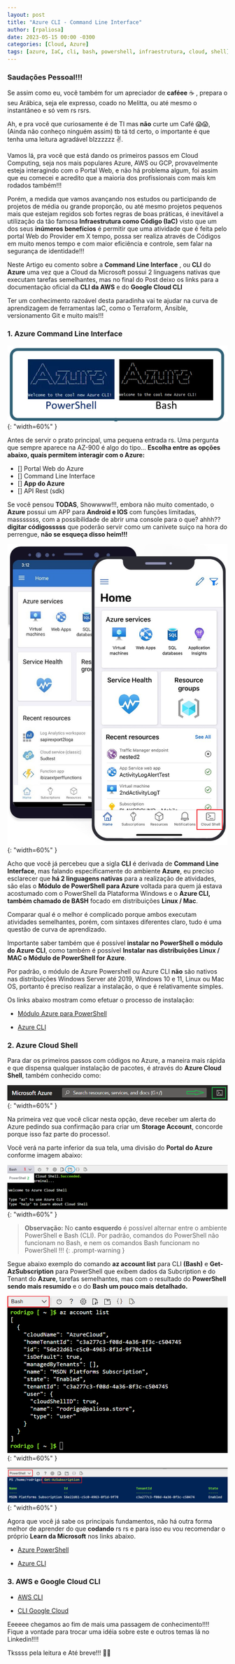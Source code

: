 ```yaml
---
layout: post
title: "Azure CLI - Command Line Interface"
author: [rpaliosa]
date: 2023-05-15 00:00 -0300
categories: [Cloud, Azure]
tags: [azure, IaC, cli, bash, powershell, infraestrutura, cloud, shell]
---
```


### Saudações Pessoal!!!

Se assim como eu, você também for um apreciador de **caféee** ☕ , prepara o seu Arábica, seja ele expresso, coado no Melitta, ou até mesmo o instantâneo e só vem rs rsrs.

Ah, e pra você que curiosamente é de TI mas **não** curte um Café 😱😱, (Ainda não conheço ninguém assim) tb tá td certo, o importante é que tenha uma leitura agradável blzzzzzz ✌️.

Vamos lá, pra você que está dando os primeiros passos em Cloud Computing, seja nos mais populares Azure, AWS ou  GCP, provavelmente esteja interagindo com o Portal Web, e não há problema algum, foi assim que eu comecei e acredito que a maioria dos profissionais com mais km rodados também!!!

Porém, a medida que vamos avançando nos estudos ou participando de projetos de média ou grande proporção, ou até mesmo projetos pequenos mais que estejam regidos sob fortes regras de boas práticas, é inevitável a utilização da tão famosa **Infraestrutura como Código (IaC)** visto que um dos seus **inúmeros benefícios** é permitir que uma atividade que é feita pelo portal Web do Provider em X tempo, possa ser realiza através de Códigos em muito menos tempo e com maior eficiência e controle, sem falar na segurança de identidade!!! 

Neste Artigo eu comento sobre a **Command Line Interface** , ou **CLI** do **Azure** uma vez que a Cloud da Microsoft possui 2 linguagens nativas que executam tarefas semelhantes, mas no final do Post deixo os links para a documentação oficial da **CLI da AWS** e do **Google Cloud CLI**

Ter um conhecimento razoável desta paradinha vai te ajudar na curva de aprendizagem de ferramentas IaC, como o Terraform, Ansible, versionamento Git e muito mais!!! 

### **1. Azure Command Line Interface**

![](/assets/img/69/azurecli-01.png){: "width=60%" }

Antes de servir o prato principal, uma pequena entrada rs.
Uma pergunta que sempre aparece na AZ-900 é algo do tipo... **Escolha entre as opções abaixo, quais permitem interagir com o Azure:**

- [] Portal Web do Azure
- [] Command Line Interface 
- [] **App do Azure**
- [] API Rest (sdk)

Se você pensou **TODAS**, Showwww!!!, embora não muito comentado, o **Azure** possui um APP para **Android e IOS** com funções limitadas, masssssss, com a possibilidade de abrir uma console para o que? ahhh?? **digitar códigosssss** que poderão servir como um canivete suiço na hora do perrengue, **não se esqueça disso heim!!!**

![](/assets/img/69/azurecli-06.png){: "width=60%" }

Acho que você já percebeu que a sigla **CLI** é derivada de **Command Line Interface**, mas falando especificamente do ambiente **Azure**, eu preciso esclarecer que **há 2 linguagens nativas** para a realização de atividades, são elas o **Módulo de PowerShell para Azure** voltada para quem já estava acostumado com o PowerShell da Plataforma Windows e o **Azure CLI, também chamado de BASH** focado em distribuições **Linux / Mac**. 

Comparar qual é o melhor é complicado porque ambos executam atividades semelhantes, porém, com sintaxes diferentes claro, tudo é uma questão de curva de aprendizado. 

Importante saber também que é possível **instalar no PowerShell o módulo do Azure CLI**, como também é possível **Instalar nas distribuições Linux / MAC o Módulo de PowerShell for Azure**.

Por padrão, o módulo de Azure Powershell ou Azure CLI **não** são nativos nas distribuições Windows Server até 2019, Windows 10 e 11, Linux ou Mac OS, portanto é preciso realizar a instalação, o que é relativamente simples.

Os links abaixo mostram como efetuar o processo de instalação:

- <a href="https://learn.microsoft.com/pt-br/powershell/azure/install-azure-powershell?view=azps-9.7.1" target="_blank">Módulo Azure para PowerShell</a>

- <a href="https://learn.microsoft.com/pt-br/cli/azure/install-azure-cli" target="_blank">Azure CLI</a>

### **2. Azure Cloud Shell**

Para dar os primeiros passos com códigos no Azure, a maneira mais rápida e que dispensa qualquer instalação de pacotes, é através do **Azure Cloud Shell**, também conhecido como:

![](/assets/img/69/azurecli-02.png){: "width=60%" }

Na primeira vez que você clicar nesta opção, deve receber um alerta do Azure pedindo sua confirmação para criar um **Storage Account**, concorde porque isso faz parte do processo!.

Você verá na parte inferior da sua tela, uma divisão do **Portal do Azure** conforme imagem abaixo:

![](/assets/img/69/azurecli-03.png){: "width=60%" }

>**Observação:** No **canto esquerdo** é possível alternar entre o ambiente PowerShell e Bash (CLI). Por padrão, comandos do PowerShell não funcionam no Bash, e nem os comandos Bash funcionam no PowerShell !!!
{: .prompt-warning }

Segue abaixo exemplo do comando **az account list** para CLI **(Bash)** e **Get-AzSubscription** para PowerShell que exibem dados da Subcription e do Tenant do **Azure**, tarefas semelhantes, mas com o resultado do **PowerShell sendo mais resumido** e o do **Bash um pouco mais detalhado.**

![](/assets/img/69/azurecli-04.png){: "width=60%" }

![](/assets/img/69/azurecli-05.png){: "width=60%" }

Agora que você já sabe os principais fundamentos, não há outra forma melhor de aprender do que **codando** rs rs e para isso eu vou recomendar o próprio **Learn da Microsoft** nos links abaixo.

- <a href="https://learn.microsoft.com/pt-br/powershell/azure/?view=azps-9.7.1" target="_blank">Azure PowerShell</a>

- <a href="https://learn.microsoft.com/pt-br/cli/azure/get-started-with-azure-cli" target="_blank">Azure CLI</a>

### **3. AWS e Google Cloud CLI**

- <a href="https://docs.aws.amazon.com/pt_br/cli/" target="_blank">AWS CLI</a>

- <a href="https://cloud.google.com/sdk/gcloud?hl=pt-br" target="_blank">CLI Google Cloud</a> 

Eeeeee chegamos ao fim de mais uma passagem de conhecimento!!!!<br>
Fique a vontade para trocar uma idéia sobre este e outros temas lá no Linkedin!!!!

Tkssss pela leitura e Até breve!!! 🍻🚀